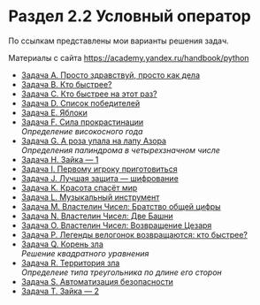 # Раздел 2.2 Условный оператор

По ссылкам представлены мои варианты решения задач.

Материалы с сайта https://academy.yandex.ru/handbook/python

- [Задача A. Просто здравствуй, просто как дела](a.py)  
- [Задача B. Кто быстрее?](b.py)  
- [Задача C. Кто быстрее на этот раз?](c.py)  
- [Задача D. Список победителей](d.py)  
- [Задача E. Яблоки](e.py)  
- [Задача F. Сила прокрастинации](f.py)  
    *Определение високосного года*  
- [Задача G. А роза упала на лапу Азора](g.py)  
    *Определения палиндрома в четырехзначном числе*  
- [Задача H. Зайка — 1](h.py)  
- [Задача I. Первому игроку приготовиться](i.py)  
- [Задача J. Лучшая защита — шифрование](j.py)  
- [Задача K. Красота спасёт мир](k.py)  
- [Задача L. Музыкальный инструмент](l.py)  
- [Задача M. Властелин Чисел: Братство общей цифры](m.py)  
- [Задача N. Властелин Чисел: Две Башни](n.py)  
- [Задача O. Властелин Чисел: Возвращение Цезаря](o.py)  
- [Задача P. Легенды велогонок возвращаются: кто быстрее?](p.py)  
- [Задача Q. Корень зла](q.py)  
    *Решение квадратного уравнения*  
- [Задача R. Территория зла](r.py)  
    *Определеие типа треугольника по длине его сторон*  
- [Задача S. Автоматизация безопасности](s.py)  
- [Задача T. Зайка — 2](t.py)  
